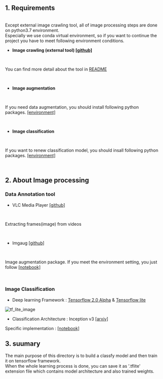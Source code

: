 ## 1. Requirements

<br>
Except external image crawling tool, all of image processing steps are done on python3.7 environment. <br>
Especially we use conda virtual environment, so if you want to continue the project you have to meet following environment conditions.
<br>

 - <b>Image crawling (external tool) [[github]](https://github.com/dmsehf804/CIC-Crawling_In_Crawling-/blob/master/README.md)</b>
 
<br>

You can find more detail about the tool in [README](https://github.com/dmsehf804/CIC-Crawling_In_Crawling-/blob/master/README.md)

<br>

 - <b>Image augmentation </b>

<br>
 
 If you need data augmentation, you should install following python packages. 
 [[environment]](https://github.com/minlee077/BARS/blob/master/image_processing/notebooks/environments/image_augmentation_environment.yml)
 
<br>

 - <b>Image classification </b>

<br>

 If you want to renew classification model, you should insall following python packages. [[environment]](https://github.com/minlee077/BARS/blob/master/image_processing/notebooks/environments/image_classification_environment.txt)
 
<br>

## 2. About Image processing

### Data Annotation tool

- VLC Media Player [[github]](https://github.com/videolan/vlc)
<br>

 Extracting frames(image) from videos

<br>

- Imgaug [[github]](https://github.com/aleju/imgaug-doc)

<br>
 
 Image augmentation package. If you meet the environment setting, you just follow [[notebook]](https://github.com/minlee077/BARS/blob/master/image_processing/notebooks/ImageAugmentation(cass).ipynb)

<br>

### Image Classification


- Deep learning Framework : [Tensorflow 2.0 Alpha](https://www.tensorflow.org/) & [Tensorflow lite](https://www.tensorflow.org/lite)


![tf_lite_image](https://cdn-images-1.medium.com/max/1000/0*Bt9qwKDjd1xi5RDd.)


 - Classification Architecture : Inception v3 [[arxiv]](https://arxiv.org/abs/1512.00567)

 Specific implementation : [[notebook]](https://github.com/minlee077/BARS/blob/master/image_processing/notebooks/ImageClassification.ipynb)
 
 
 
  ## 3. suumary
  
  The main purpose of this directory is to build a classfy model and then train it on tensorflow framework.<br>
  When the whole learning process is done, you can save it as '.tflite' extension file which contains model architecture and also trained weights.<br>
